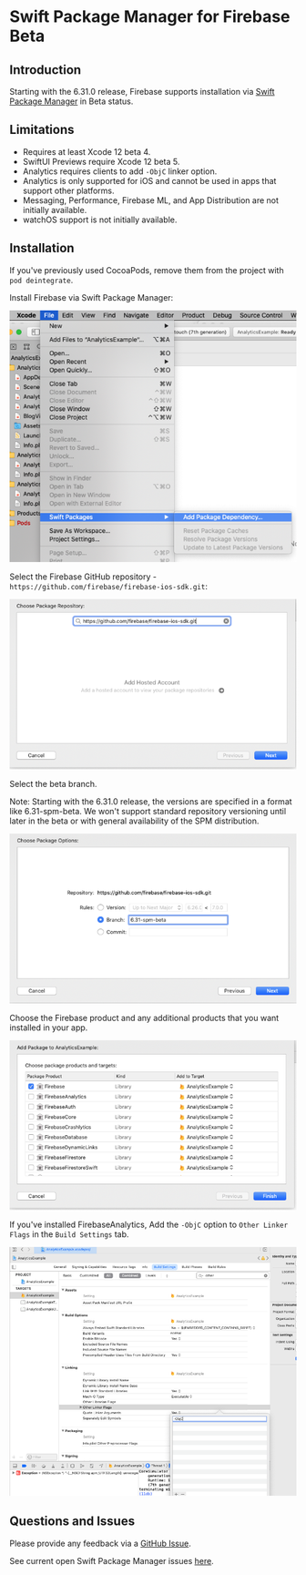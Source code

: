 # Swift Package Manager for Firebase **Beta**

## Introduction

Starting with the 6.31.0 release, Firebase supports installation via [Swift
Package Manager](https://swift.org/package-manager/) in Beta status.


## Limitations

- Requires at least Xcode 12 beta 4.
- SwiftUI Previews require Xcode 12 beta 5.
- Analytics requires clients to add `-ObjC` linker option.
- Analytics is only supported for iOS and cannot be used in apps that support other platforms.
- Messaging, Performance, Firebase ML, and App Distribution are not initially available.
- watchOS support is not initially available.

## Installation

If you've previously used CocoaPods, remove them from the project with `pod deintegrate`.

Install Firebase via Swift Package Manager:

<img src="docs/resources/SPMAddPackage.png">

Select the Firebase GitHub repository - `https://github.com/firebase/firebase-ios-sdk.git`:

<img src="docs/resources/SPMChoose.png">

Select the beta branch.

Note: Starting with the 6.31.0 release, the versions are specified
in a format like 6.31-spm-beta. We won't support standard repository
versioning until later in the beta or with general availability of the SPM
distribution.

<img src="docs/resources/SPMSelect.png">

Choose the Firebase product and any additional products that you want installed
in your app.

<img src="docs/resources/SPMProducts.png">

If you've installed FirebaseAnalytics, Add the `-ObjC` option to `Other Linker Flags`
in the `Build Settings` tab.

<img src="docs/resources/SPMObjC.png">

## Questions and Issues

Please provide any feedback via a [GitHub
Issue](https://github.com/firebase/firebase-ios-sdk/issues/new?template=bug_report.md).

See current open Swift Package Manager issues
[here](https://github.com/firebase/firebase-ios-sdk/labels/Swift%20Package%20Manager).
